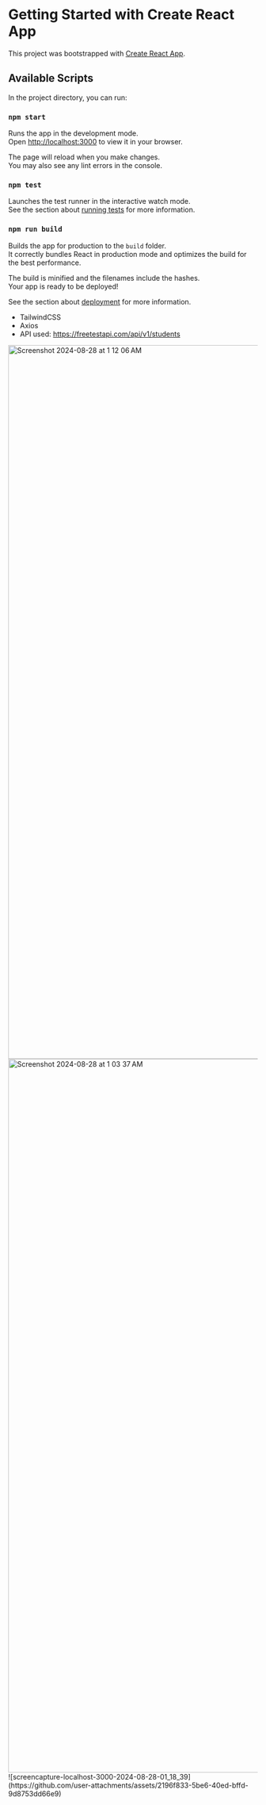 # Getting Started with Create React App

This project was bootstrapped with [Create React App](https://github.com/facebook/create-react-app).

## Available Scripts

In the project directory, you can run:

### `npm start`

Runs the app in the development mode.\
Open [http://localhost:3000](http://localhost:3000) to view it in your browser.

The page will reload when you make changes.\
You may also see any lint errors in the console.

### `npm test`

Launches the test runner in the interactive watch mode.\
See the section about [running tests](https://facebook.github.io/create-react-app/docs/running-tests) for more information.

### `npm run build`

Builds the app for production to the `build` folder.\
It correctly bundles React in production mode and optimizes the build for the best performance.

The build is minified and the filenames include the hashes.\
Your app is ready to be deployed!

See the section about [deployment](https://facebook.github.io/create-react-app/docs/deployment) for more information.

- TailwindCSS
- Axios
- API used: https://freetestapi.com/api/v1/students

<img width="1440" alt="Screenshot 2024-08-28 at 1 12 06 AM" src="https://github.com/user-attachments/assets/bfd230a6-c0b8-476d-934d-4b836e3a680f">
<img width="1440" alt="Screenshot 2024-08-28 at 1 03 37 AM" src="https://github.com/user-attachments/assets/97bc081b-6d49-4d80-81ae-c5662119c00b">
![screencapture-localhost-3000-2024-08-28-01_18_39](https://github.com/user-attachments/assets/2196f833-5be6-40ed-bffd-9d8753dd66e9)
